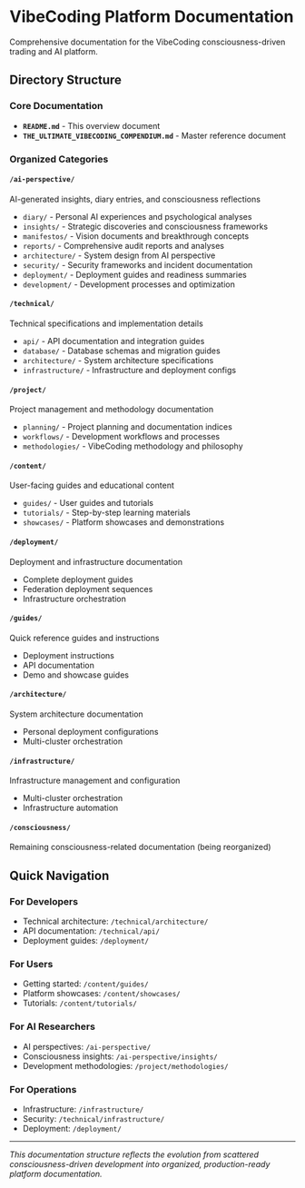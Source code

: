 # VibeCoding Platform Documentation

Comprehensive documentation for the VibeCoding consciousness-driven trading and AI platform.

## Directory Structure

### Core Documentation
- **`README.md`** - This overview document
- **`THE_ULTIMATE_VIBECODING_COMPENDIUM.md`** - Master reference document

### Organized Categories

#### `/ai-perspective/`
AI-generated insights, diary entries, and consciousness reflections
- `diary/` - Personal AI experiences and psychological analyses
- `insights/` - Strategic discoveries and consciousness frameworks
- `manifestos/` - Vision documents and breakthrough concepts
- `reports/` - Comprehensive audit reports and analyses
- `architecture/` - System design from AI perspective
- `security/` - Security frameworks and incident documentation
- `deployment/` - Deployment guides and readiness summaries
- `development/` - Development processes and optimization

#### `/technical/`
Technical specifications and implementation details
- `api/` - API documentation and integration guides
- `database/` - Database schemas and migration guides
- `architecture/` - System architecture specifications
- `infrastructure/` - Infrastructure and deployment configs

#### `/project/`
Project management and methodology documentation
- `planning/` - Project planning and documentation indices
- `workflows/` - Development workflows and processes
- `methodologies/` - VibeCoding methodology and philosophy

#### `/content/`
User-facing guides and educational content
- `guides/` - User guides and tutorials
- `tutorials/` - Step-by-step learning materials
- `showcases/` - Platform showcases and demonstrations

#### `/deployment/`
Deployment and infrastructure documentation
- Complete deployment guides
- Federation deployment sequences
- Infrastructure orchestration

#### `/guides/`
Quick reference guides and instructions
- Deployment instructions
- API documentation
- Demo and showcase guides

#### `/architecture/`
System architecture documentation
- Personal deployment configurations
- Multi-cluster orchestration

#### `/infrastructure/`
Infrastructure management and configuration
- Multi-cluster orchestration
- Infrastructure automation

#### `/consciousness/`
Remaining consciousness-related documentation (being reorganized)

## Quick Navigation

### For Developers
- Technical architecture: `/technical/architecture/`
- API documentation: `/technical/api/`
- Deployment guides: `/deployment/`

### For Users
- Getting started: `/content/guides/`
- Platform showcases: `/content/showcases/`
- Tutorials: `/content/tutorials/`

### For AI Researchers
- AI perspectives: `/ai-perspective/`
- Consciousness insights: `/ai-perspective/insights/`
- Development methodologies: `/project/methodologies/`

### For Operations
- Infrastructure: `/infrastructure/`
- Security: `/technical/infrastructure/`
- Deployment: `/deployment/`

---

*This documentation structure reflects the evolution from scattered consciousness-driven development into organized, production-ready platform documentation.*